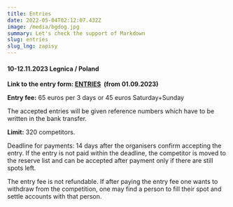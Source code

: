 ```yaml
---
title: Entries
date: 2022-05-04T02:12:07.432Z
image: /media/bgdog.jpg
summary: Let's check the support of Markdown
slug: entries
slug_lng: zapisy
---
```

#### 10-12.11.2023 Legnica / Poland

**Link to the entry form: [ENTRIES](https://docs.google.com/forms/d/e/1FAIpQLSepKTgp87shQOLHyKQzWSStTNLIZgiiCGhqztJ_v4_B8U-nGg/viewform)  (from 01.09.2023)**

**Entry fee:** 65 euros  per 3 days  or 45 euros Saturday+Sunday 

The accepted entries will be given reference numbers which have to be written in the bank transfer.

**Limit:** 320 competitors.



Deadline for payments: 14 days after the organisers confirm accepting the entry. If the entry is not paid within the deadline, the competitor is moved to the reserve list and can be accepted after payment only if there are still spots left.



The entry fee is not refundable. If after paying the entry fee one wants to withdraw from the competition, one may find a person to fill their spot and settle accounts with that person.